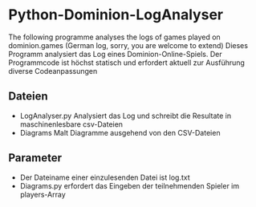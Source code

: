 # Python-Dominion-LogAnalyser
The following programme analyses the logs of games played on dominion.games (German log, sorry, you are welcome to extend)
Dieses Programm analysiert das Log eines Dominion-Online-Spiels.
Der Programmcode ist höchst statisch und erfordert aktuell zur Ausführung diverse Codeanpassungen

## Dateien
* LogAnalyser.py Analysiert das Log und schreibt die Resultate in maschinenlesbare csv-Dateien
* Diagrams Malt Diagramme ausgehend von den CSV-Dateien

## Parameter
* Der Dateiname einer einzulesenden Datei ist log.txt
* Diagrams.py erfordert das Eingeben der teilnehmenden Spieler im players-Array